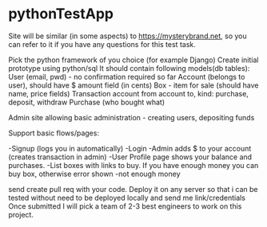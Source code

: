 # pythonTestApp

Site will be similar (in some aspects) to https://mysterybrand.net, so you can refer to it if you have any questions for this test task.

Pick the python framework of you choice (for example Django)
Create initial prototype using python/sql
It should contain following models(db tables):
User (email, pwd) - no confirmation required so far
Account (belongs to user), should have $ amount field (in cents)
Box - item for sale (should have name, price fields)
Transaction account from account to, kind: purchase, deposit, withdraw
Purchase (who bought what)

Admin site allowing basic administration - creating users, depositing funds

Support basic flows/pages:

-Signup (logs you in automatically)
-Login
-Admin adds $ to your account (creates transaction in admin)
-User Profile page shows your balance and purchases.
-List boxes with links to buy.
If you have enough money you can buy box, otherwise error shown -not enough money

send create pull req with your code.
Deploy it on any server so that i can be tested without need to be deployed locally and send me link/credentials
Once submitted I will pick a team of 2-3 best engineers to work on this project.
